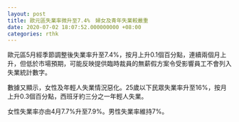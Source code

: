 ```yaml
---
layout: post
title: 歐元區失業率微升至7.4%　婦女及青年失業較嚴重
date: 2020-07-02 18:07:52.000000000 +08:00
categories: rthk
---
```


歐元區5月經季節調整後失業率升至7.4%，按月上升0.1個百分點，連續兩個月上升，但低於市場預期，可能反映提供臨時裁員的無薪假方案令受影響員工不會列入失業統計數字。

數據又顯示，女性及年輕人失業情況惡化。25歲以下民眾失業率升至16%，按月上升0.3個百分點，西班牙約三分之一年輕人失業。

女性失業率亦由4月7.7%升至7.9%。男性失業率維持7%。
